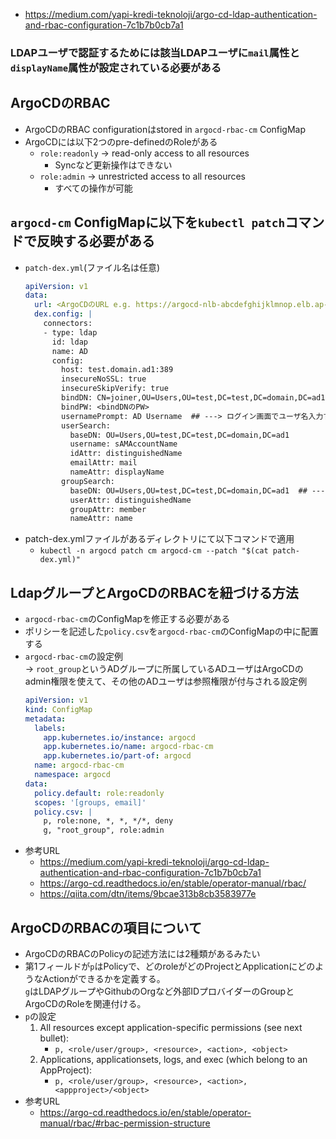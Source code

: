 - https://medium.com/yapi-kredi-teknoloji/argo-cd-ldap-authentication-and-rbac-configuration-7c1b7b0cb7a1

### **LDAPユーザで認証するためには該当LDAPユーザに`mail`属性と`displayName`属性が設定されている必要がある**

## ArgoCDのRBAC
- ArgoCDのRBAC configurationはstored in `argocd-rbac-cm` ConfigMap
- ArgoCDには以下2つのpre-definedのRoleがある
  - `role:readonly` → read-only access to all resources
    - Syncなど更新操作はできない
  - `role:admin` → unrestricted access to all resources
    - すべての操作が可能

## `argocd-cm` ConfigMapに以下を`kubectl patch`コマンドで反映する必要がある
- `patch-dex.yml`(ファイル名は任意)
  ~~~yaml
  apiVersion: v1
  data:
    url: <ArgoCDのURL e.g. https://argocd-nlb-abcdefghijklmnop.elb.ap-northeast-3.amazonaws.com>
    dex.config: |
      connectors:
      - type: ldap
        id: ldap
        name: AD
        config:
          host: test.domain.ad1:389
          insecureNoSSL: true
          insecureSkipVerify: true
          bindDN: CN=joiner,OU=Users,OU=test,DC=test,DC=domain,DC=ad1
          bindPW: <bindDNのPW>
          usernamePrompt: AD Username  ## ---> ログイン画面でユーザ名入力するところの表示名
          userSearch:
            baseDN: OU=Users,OU=test,DC=test,DC=domain,DC=ad1
            username: sAMAccountName
            idAttr: distinguishedName
            emailAttr: mail
            nameAttr: displayName
          groupSearch:
            baseDN: OU=Users,OU=test,DC=test,DC=domain,DC=ad1  ## ---> Groupをこのディレクトリ配下に作成した場合
            userAttr: distinguishedName
            groupAttr: member
            nameAttr: name
  ~~~
- patch-dex.ymlファイルがあるディレクトリにて以下コマンドで適用
  - `kubectl -n argocd patch cm argocd-cm --patch "$(cat patch-dex.yml)"`

## LdapグループとArgoCDのRBACを紐づける方法
- `argocd-rbac-cm`のConfigMapを修正する必要がある
- ポリシーを記述した`policy.csv`を`argocd-rbac-cm`のConfigMapの中に配置する
- `argocd-rbac-cm`の設定例  
  → `root_group`というADグループに所属しているADユーザはArgoCDのadmin権限を使えて、その他のADユーザは参照権限が付与される設定例
  ~~~yaml
  apiVersion: v1
  kind: ConfigMap
  metadata:
    labels:
      app.kubernetes.io/instance: argocd
      app.kubernetes.io/name: argocd-rbac-cm
      app.kubernetes.io/part-of: argocd
    name: argocd-rbac-cm
    namespace: argocd
  data:
    policy.default: role:readonly
    scopes: '[groups, email]'
    policy.csv: |
      p, role:none, *, *, */*, deny
      g, "root_group", role:admin
  ~~~
- 参考URL
  - https://medium.com/yapi-kredi-teknoloji/argo-cd-ldap-authentication-and-rbac-configuration-7c1b7b0cb7a1
  - https://argo-cd.readthedocs.io/en/stable/operator-manual/rbac/
  - https://qiita.com/dtn/items/9bcae313b8cb3583977e

## ArgoCDのRBACの項目について
- ArgoCDのRBACのPolicyの記述方法には2種類があるみたい
- 第1フィールドが`p`はPolicyで、どのroleがどのProjectとApplicationにどのようなActionができるかを定義する。  
  `g`はLDAPグループやGithubのOrgなど外部IDプロバイダーのGroupとArgoCDのRoleを関連付ける。
- `p`の設定
  1. All resources except application-specific permissions (see next bullet):
      - `p, <role/user/group>, <resource>, <action>, <object>`
  2. Applications, applicationsets, logs, and exec (which belong to an AppProject):
      - `p, <role/user/group>, <resource>, <action>, <appproject>/<object>`
- 参考URL
  - https://argo-cd.readthedocs.io/en/stable/operator-manual/rbac/#rbac-permission-structure
